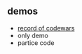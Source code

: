 ## demos
- [record of codewars](https://github.com/meepo8th/demos/tree/master/src/codewars)
- only demo
- partice code